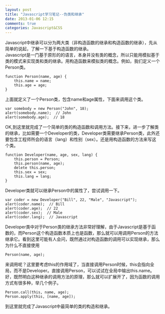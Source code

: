 ```yaml
---
layout: post
title: "Javascript学习笔记--伪类和继承"
date: 2013-01-06 12:15
comments: true
categories: Javascript&CSS
---
```


Javascript中继承可以分为两大类（非构造函数的继承和构造函数的继承），先从简单的说起，了解一下基于构造函数的继承。  
Javascript是一门基于原形的的语言，本身并没有类的概念，所以只能用模拟基于类的模式来实现类和类的继承。用构造函数来模拟类的概念。例如，我们定义一个Person类。  

	function Person(name, age) {
	    this.name = name;
	    this.age = age;
	}

上面就定义了一个Person类，包含name和age属性，下面来调用这个类。

	var somebody = new Person("John", 18);
	alert(somebody.name);  // John
	alert(somebody.age);  // 18

OK,到这里就完成了一个简单的类的构造函数和调用方法。接下来，进一步了解类的继承，比如需要一个Developer的类，Developer类需要继承Person类，此外还要包含工程师所会的语言（lang）和性别（sex）。还是用构造函数的方法来写这个类。

	function Developer(name, age, sex, lang) {
	    this.person = Person;
	    this.person(name, age);
	    delete this.person;
	    this.sex = sex;
	    this.lang = lang;
	}

Developer类就可以继承Person中的属性了，尝试调用一下。

	var coder = new Developer("Bill", 22, "Male", "Javascript");
	alert(coder.name);  // Bill
	alert(coder.age);  // 22
	alert(coder.sex);  // Male
	alert(coder.lang);  // Javascript

Developer类中对于Person类的继承方法非常好理解，由于Javascript是基于函数的，而Person这个构造函数本质上也是函数，那么就可以用调用Person的方法继承它。看到这里可能有人会问，既然通过对构造函数的调用可以实现继承，那么为什么不直接使用

	Person(name, age);

来调用呢？这里要考虑this的作用域了，当直接调用Person时候，this会指向全局，而不是Developer。直接调用Person，可以试试在全局中输出this.name。  
好，既然明白这种继承的调用方法的原理，那么就可以扩展开了，因为函数的调用方式有很多种，举几个例子。

	Person.call(this, name, age);
	Person.apply(this, [name, age]);

到这里就完成了Javascript中最简单的类的构造和继承。